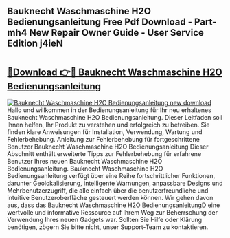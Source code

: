 ## Bauknecht Waschmaschine H2O Bedienungsanleitung Free Pdf Download - Part-mh4 New Repair Owner Guide - User Service Edition j4ieN

# <h2><a href="http://df5e5c.blite.top/?on=Bauknecht+Waschmaschine+H2O+Bedienungsanleitung">🔗Download 👉🔴 Bauknecht Waschmaschine H2O Bedienungsanleitung</a></h2>

[![Bauknecht Waschmaschine H2O Bedienungsanleitung new download](https://i.imgur.com/lujVjoI.png)](http://df5e5c.blite.top/?on=Bauknecht+Waschmaschine+H2O+Bedienungsanleitung)
Hallo und willkommen in der Bedienungsanleitung für Ihr neu erhaltenes Bauknecht Waschmaschine H2O Bedienungsanleitung. Dieser Leitfaden soll Ihnen helfen, Ihr Produkt zu verstehen und erfolgreich zu betreiben. Sie finden klare Anweisungen für Installation, Verwendung, Wartung und Fehlerbehebung. Anleitung zur Fehlerbehebung für fortgeschrittene Benutzer Bauknecht Waschmaschine H2O Bedienungsanleitung Dieser Abschnitt enthält erweiterte Tipps zur Fehlerbehebung für erfahrene Benutzer Ihres neuen Bauknecht Waschmaschine H2O Bedienungsanleitung. Bauknecht Waschmaschine H2O Bedienungsanleitung verfügt über eine Reihe fortschrittlicher Funktionen, darunter Geolokalisierung, intelligente Warnungen, anpassbare Designs und Mehrbenutzerzugriff, die alle einfach über die benutzerfreundliche und intuitive Benutzeroberfläche gesteuert werden können. Wir gehen davon aus, dass das Bauknecht Waschmaschine H2O BedienungsanleitungD eine wertvolle und informative Ressource auf Ihrem Weg zur Beherrschung der Verwendung Ihres neuen Gadgets war. Sollten Sie Hilfe oder Klärung benötigen, zögern Sie bitte nicht, unser Support-Team zu kontaktieren.

